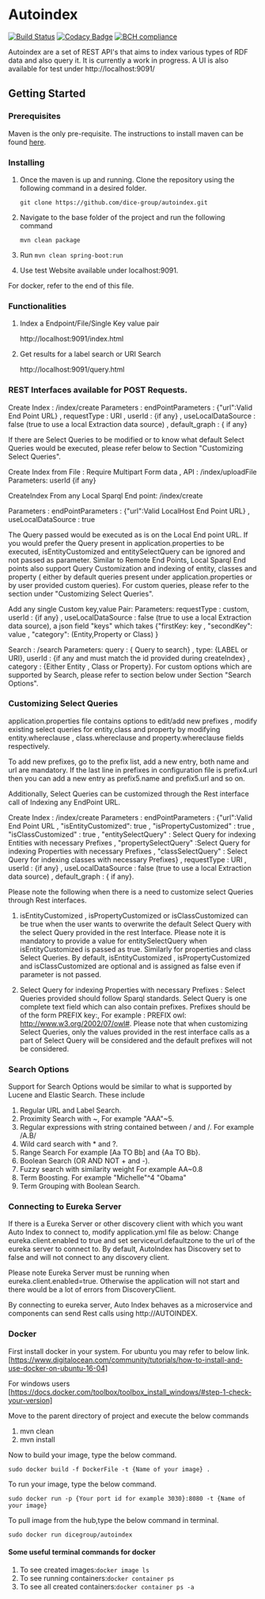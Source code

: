 # Autoindex
[![Build Status](https://travis-ci.org/dice-group/autoindex.svg?branch=master)](https://travis-ci.org/dice-group/autoindex)
[![Codacy Badge](https://api.codacy.com/project/badge/Grade/5da35f0710b845ba968aa98863556d7a)](https://www.codacy.com/app/idreestahir/autoindex?utm_source=github.com&amp;utm_medium=referral&amp;utm_content=dice-group/autoindex&amp;utm_campaign=Badge_Grade)
[![BCH compliance](https://bettercodehub.com/edge/badge/dice-group/autoindex?branch=master)](https://bettercodehub.com/)

Autoindex are a set of REST API's that aims to index various types of RDF data and also query it. It is currently a work in progress. A UI is also available for test under http://localhost:9091/

## Getting Started

### Prerequisites

Maven is the only pre-requisite. The instructions to install maven can be found [here](https://maven.apache.org/guides/getting-started/maven-in-five-minutes.html).

### Installing

1. Once the maven is up and running. Clone the repository using the following command in a desired folder.

    `git clone https://github.com/dice-group/autoindex.git`

2. Navigate to the base folder of the project and run the following command
    
    `mvn clean package` 

3. Run `mvn clean spring-boot:run`

4. Use test Website available under localhost:9091.

For docker, refer to the end of this file.

### Functionalities

1. Index a Endpoint/File/Single Key value pair

    http://localhost:9091/index.html

2. Get results for a label search or URI Search

   http://localhost:9091/query.html

### REST Interfaces available for POST Requests. 

Create Index : /index/create 
Parameters  : endPointParameters : {"url":Valid End Point URL} , requestType : URI , userId : {if any} , useLocalDataSource : false (true to use a local Extraction data source) , default_graph : { if any}

If there are Select Queries to be modified or to know what default Select Queries would be executed, please refer below to Section "Customizing Select Queries".

Create Index from File : Require Multipart Form data , API : /index/uploadFile
Parameters: userId {if any}

CreateIndex From any Local Sparql End point: /index/create

Parameters  : endPointParameters : {"url":Valid LocalHost End Point URL} , useLocalDataSource : true

The Query passed would be executed as is on the Local End point URL. If you would prefer the Query present in application.properties to be executed, isEntityCustomized and entitySelectQuery can be ignored and not passed as parameter. Similar to Remote End Points, Local Sparql End points also support Query Customization and indexing of entity, classes and property ( either by default queries present under application.properties or by user provided custom queries). For custom queries, please refer to the section under "Customizing Select Queries". 

Add any single Custom key,value Pair:
Parameters: requestType : custom, userId : {if any} , useLocalDataSource : false (true to use a local Extraction data source), a json field "keys" which takes {"firstKey: key , "secondKey": value , "category": (Entity,Property or Class) } 

Search : /search
Parameters: query : { Query to search} , type: {LABEL or URI}, userId : {if any and must match the id provided during createIndex} , category : {Either Entity , Class or Property}. 
For custom options which are supported by Search, please refer to section below under Section "Search Options".


### Customizing Select Queries
application.properties file contains options to edit/add new prefixes , modify existing select queries for entity,class and property by modifying entity.whereclause , class.whereclause and property.whereclause fields respectively.

To add new prefixes, go to the prefix list, add a new entry, both name and url are mandatory. If the last line in prefixes in configuration file is prefix4.url then you can add a new entry as prefix5.name and prefix5.url and so on.

Additionally, Select Queries can be customized through the Rest interface call of Indexing any EndPoint URL.

Create Index : /index/create 
Parameters  : endPointParameters : {"url":Valid End Point URL , "isEntityCustomized": true , "isPropertyCustomized" : true , "isClassCustomized" : true , "entitySelectQuery" : Select Query for indexing Entities with necessary Prefixes , "propertySelectQuery" :Select Query for indexing Properties with necessary Prefixes , "classSelectQuery" : Select Query for indexing classes with necessary Prefixes} , requestType : URI , userId : {if any} , useLocalDataSource : false (true to use a local Extraction data source) , default_graph : { if any}.

Please note the following when there is a need to customize select Queries through Rest interfaces.
1. isEntityCustomized , isPropertyCustomized or isClassCustomized can be true when the user wants to overwrite the default Select Query with the select Query provided in the rest Interface. Please note it is mandatory to provide a value for entitySelectQuery when isEntityCustomized is passed as true. Similarly for properties and class Select Queries. By default, isEntityCustomized , isPropertyCustomized and isClassCustomized are optional and is assigned as false even if parameter is not passed.

2. Select Query for indexing Properties with necessary Prefixes : Select Queries provided should follow Sparql standards. Select Query is one complete text field which can also contain prefixes.
Prefixes should be of the form PREFIX key:<value>, For example : PREFIX owl: <http://www.w3.org/2002/07/owl#>. Please note that when customizing Select Queries, only the values provided in the rest interface calls as a part of Select Query will be considered and the default prefixes will not be considered. 
    
### Search Options

Support for Search Options would be similar to what is supported by Lucene and Elastic Search. These include

1. Regular URL and Label Search.
2. Proximity Search with ~, For example "AAA"~5.
3. Regular expressions with string contained between / and /. For example /A.B/
4. Wild card search with * and ?.
5. Range Search For example [Aa TO Bb] and {Aa TO Bb}.
6. Boolean Search (OR AND NOT + and -).
7. Fuzzy search with similarity weight For example AA~0.8
8. Term Boosting. For example "Michelle"^4 "Obama"
9. Term Grouping with Boolean Search.

### Connecting to Eureka Server

If there is a Eureka Server or other discovery client with which you want Auto Index to connect to, modify application.yml file as below:
Change eureka.client.enabled to true and set serviceurl.defaultzone to the url of the eureka server to connect to. By default, AutoIndex has Discovery set to false and will not connect to any discovery client.

Please note Eureka Server must be running when eureka.client.enabled=true. Otherwise the application will not start and there would be a lot of errors from DiscoveryClient.

By connecting to eureka server, Auto Index behaves as a microservice and components can send Rest calls using http://AUTOINDEX.
    
### Docker
First install docker in your system. For ubuntu you may refer to below link. 
[https://www.digitalocean.com/community/tutorials/how-to-install-and-use-docker-on-ubuntu-16-04]

For windows users
[https://docs.docker.com/toolbox/toolbox_install_windows/#step-1-check-your-version]

Move to the parent directory of project and execute the below commands 
1. mvn clean
2. mvn install

Now to build your image, type the below command.
```
sudo docker build -f DockerFile -t {Name of your image} .
```
To run your image, type the below command.
```
sudo docker run -p {Your port id for example 3030}:8080 -t {Name of your image}
```
To pull image from the hub,type the below command in terminal.
```
sudo docker run dicegroup/autoindex
```

#### Some useful terminal commands for docker
1. To see created images:`docker image ls`
2. To see running containers:`docker container ps`
3. To see all created containers:`docker container ps -a`
